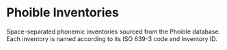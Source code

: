 # Phoible Inventories

Space-separated phonemic inventories sourced from the Phoible database. Each inventory is named according to its ISO 639-3 code and Inventory ID.